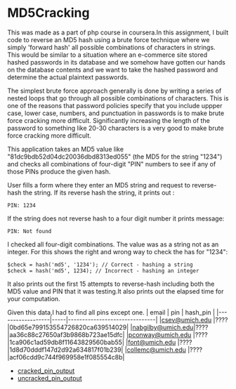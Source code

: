 # MD5Cracking
This was made as a part of php course in coursera.In this assignment, I built code to reverse an MD5 hash using a brute force technique where we simply 'forward hash' all possible combinations of characters in strings. This would be similar to a situation where an e-commerce site stored hashed passwords in its database and we somehow have gotten our hands on the database contents and we want to take the hashed password and determine the actual plaintext passwords.

The simplest brute force approach generally is done by writing a series of nested loops that go through all possible combinations of characters. This is one of the reasons that password policies specify that you include uppper case, lower case, numbers, and punctuation in passwords is to make brute force cracking more difficult. Significantly increasing the length of the password to something like 20-30 characters is a very good to make brute force cracking more difficult.

This application takes an MD5 value like "81dc9bdb52d04dc20036dbd8313ed055" (the MD5 for the string "1234") and checks all combinations of four-digit "PIN" numbers to see if any of those PINs produce the given hash.

User fills a form where they enter an MD5 string and request to reverse-hash the string. 
If its reverse hash the string, it prints out :
```
PIN: 1234
```
If the string does not reverse hash to a four digit number it prints message:
```
PIN: Not found
```
I checked all four-digit combinations. The value was as a string not as an integer.
For this shows the right and wrong way to check the has for "1234":
```
$check = hash('md5', '1234'); // Correct - hashing a string
$check = hash('md5', 1234); // Incorrect - hashing an integer
```
It also prints out the first 15 attempts to reverse-hash including both the MD5 value and PIN that it was testing.It also prints out the elapsed time for your computation.

Given this data,I had to find all pins except one.
| email	           | pin | hash_pin                      |
|------------------|-----|-------------------------------|
|csev@umich.edu	   |???? |0bd65e799153554726820ca639514029|
|nabgilby@umich.edu|???? |aa36c88c27650af3b9868b723ae15dfc|
|pconway@umich.edu |???? |1ca906c1ad59db8f11643829560bab55|
|font@umich.edu	   |???? |1d8d70dddf147d2d92a634817f01b239|
|collemc@umich.edu |???? |acf06cdd9c744f969958e1f085554c8b|

- [cracked_pin_output](images/crackedpin.png)
- [uncracked_pin_output](images/uncracked_pin.png)
